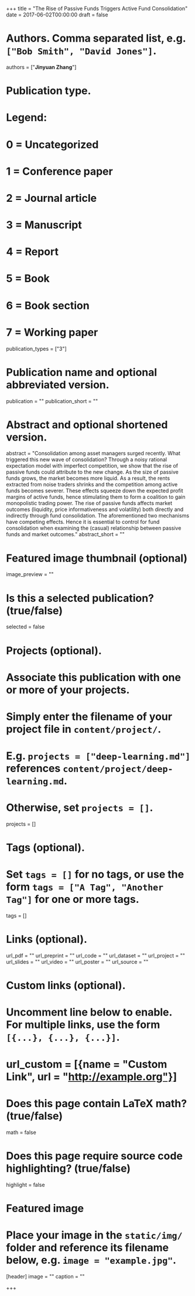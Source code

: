 +++
title = "The Rise of Passive Funds Triggers Active Fund Consolidation"
date = 2017-06-02T00:00:00
draft = false

# Authors. Comma separated list, e.g. `["Bob Smith", "David Jones"]`.
authors = ["**Jinyuan Zhang**"]

# Publication type.
# Legend:
# 0 = Uncategorized
# 1 = Conference paper
# 2 = Journal article
# 3 = Manuscript
# 4 = Report
# 5 = Book
# 6 = Book section
# 7 = Working paper
publication_types = ["3"]

# Publication name and optional abbreviated version.
publication = ""
publication_short = ""

# Abstract and optional shortened version.
abstract = "Consolidation among asset managers surged recently. What triggered this new wave of consolidation? Through a noisy rational expectation model with imperfect competition, we show that the rise of passive funds could attribute to the new change. As the size of passive funds grows, the market becomes more liquid. As a result, the rents extracted from noise traders shrinks and the competition among active funds becomes severer. These effects squeeze down the expected profit margins of active funds, hence stimulating them to form a coalition to gain monopolistic trading power. The rise of passive funds affects market outcomes (liquidity, price informativeness and volatility) both directly and indirectly through fund consolidation. The aforementioned two mechanisms have competing effects. Hence it is essential to control for fund consolidation when examining the (casual) relationship between passive funds and market outcomes."
abstract_short = ""

# Featured image thumbnail (optional)
image_preview = ""

# Is this a selected publication? (true/false)
selected = false

# Projects (optional).
#   Associate this publication with one or more of your projects.
#   Simply enter the filename of your project file in `content/project/`.
#   E.g. `projects = ["deep-learning.md"]` references `content/project/deep-learning.md`.
#   Otherwise, set `projects = []`.
projects = []

# Tags (optional).
#   Set `tags = []` for no tags, or use the form `tags = ["A Tag", "Another Tag"]` for one or more tags.
tags = []

# Links (optional).
url_pdf = ""
url_preprint = ""
url_code = ""
url_dataset = ""
url_project = ""
url_slides = ""
url_video = ""
url_poster = ""
url_source = ""

# Custom links (optional).
#   Uncomment line below to enable. For multiple links, use the form `[{...}, {...}, {...}]`.
# url_custom = [{name = "Custom Link", url = "http://example.org"}]

# Does this page contain LaTeX math? (true/false)
math = false

# Does this page require source code highlighting? (true/false)
highlight = false

# Featured image
# Place your image in the `static/img/` folder and reference its filename below, e.g. `image = "example.jpg"`.
[header]
image = ""
caption = ""

+++
